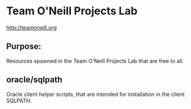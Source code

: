 # Team O'Neill Projects Lab
http://teamoneill.org

## Purpose:
Resources spawned in the Team O'Neill Projects Lab that are free to all.

## oracle/sqlpath
Oracle client helper scripts, that are intended for installation in the client SQLPATH.
